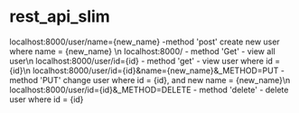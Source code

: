 # rest_api_slim

localhost:8000/user/name={new_name} -method 'post' create new user where name = {new_name} \n
localhost:8000/ - method 'Get' - view all user\n
localhost:8000/user/id={id} - method 'get' - view user where id = {id}\n
localhost:8000/user/id={id}&name={new_name}&_METHOD=PUT - method 'PUT' change user where id = {id}, and new name = {new_name}\n
localhost:8000/user/id={id}&_METHOD=DELETE - method 'delete' - delete user  where id = {id}
